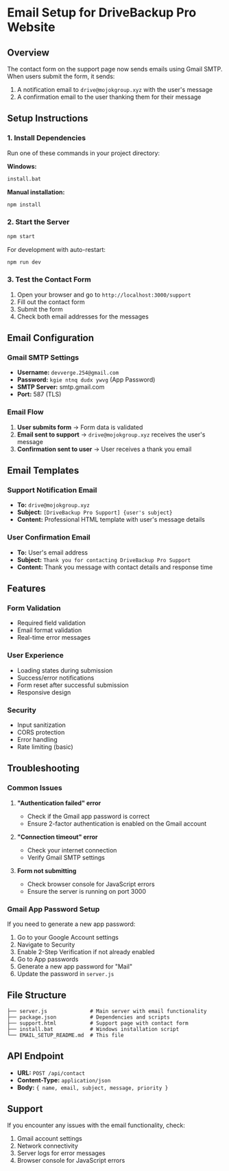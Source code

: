 # Email Setup for DriveBackup Pro Website

## Overview
The contact form on the support page now sends emails using Gmail SMTP. When users submit the form, it sends:
1. A notification email to `drive@mojokgroup.xyz` with the user's message
2. A confirmation email to the user thanking them for their message

## Setup Instructions

### 1. Install Dependencies
Run one of these commands in your project directory:

**Windows:**
```bash
install.bat
```

**Manual installation:**
```bash
npm install
```

### 2. Start the Server
```bash
npm start
```

For development with auto-restart:
```bash
npm run dev
```

### 3. Test the Contact Form
1. Open your browser and go to `http://localhost:3000/support`
2. Fill out the contact form
3. Submit the form
4. Check both email addresses for the messages

## Email Configuration

### Gmail SMTP Settings
- **Username:** `devverge.254@gmail.com`
- **Password:** `kgie ntnq dudx ywvg` (App Password)
- **SMTP Server:** smtp.gmail.com
- **Port:** 587 (TLS)

### Email Flow
1. **User submits form** → Form data is validated
2. **Email sent to support** → `drive@mojokgroup.xyz` receives the user's message
3. **Confirmation sent to user** → User receives a thank you email

## Email Templates

### Support Notification Email
- **To:** `drive@mojokgroup.xyz`
- **Subject:** `[DriveBackup Pro Support] {user's subject}`
- **Content:** Professional HTML template with user's message details

### User Confirmation Email
- **To:** User's email address
- **Subject:** `Thank you for contacting DriveBackup Pro Support`
- **Content:** Thank you message with contact details and response time

## Features

### Form Validation
- Required field validation
- Email format validation
- Real-time error messages

### User Experience
- Loading states during submission
- Success/error notifications
- Form reset after successful submission
- Responsive design

### Security
- Input sanitization
- CORS protection
- Error handling
- Rate limiting (basic)

## Troubleshooting

### Common Issues

1. **"Authentication failed" error**
   - Check if the Gmail app password is correct
   - Ensure 2-factor authentication is enabled on the Gmail account

2. **"Connection timeout" error**
   - Check your internet connection
   - Verify Gmail SMTP settings

3. **Form not submitting**
   - Check browser console for JavaScript errors
   - Ensure the server is running on port 3000

### Gmail App Password Setup
If you need to generate a new app password:

1. Go to your Google Account settings
2. Navigate to Security
3. Enable 2-Step Verification if not already enabled
4. Go to App passwords
5. Generate a new app password for "Mail"
6. Update the password in `server.js`

## File Structure
```
├── server.js              # Main server with email functionality
├── package.json           # Dependencies and scripts
├── support.html           # Support page with contact form
├── install.bat            # Windows installation script
└── EMAIL_SETUP_README.md  # This file
```

## API Endpoint
- **URL:** `POST /api/contact`
- **Content-Type:** `application/json`
- **Body:** `{ name, email, subject, message, priority }`

## Support
If you encounter any issues with the email functionality, check:
1. Gmail account settings
2. Network connectivity
3. Server logs for error messages
4. Browser console for JavaScript errors
